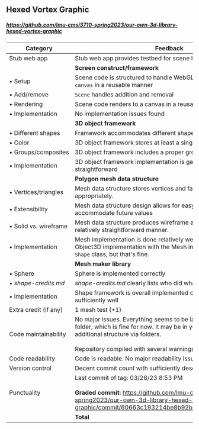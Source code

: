

## Hexed Vortex Graphic

##### https://github.com/lmu-cmsi3710-spring2023/our-own-3d-library-hexed-vortex-graphic

| Category | Feedback | Points |
| --- | --- | ---: |
| Stub web app | Stub web app provides testbed for scene library | 5/5 |
| | **Screen construct/framework** | |
| • Setup | Scene code is structured to handle WebGL setup and connection to `canvas` in a reusable manner | 4/4 |
| • Add/remove | `Scene` handles addition and removal | 4/4 |
| • Rendering | Scene code renders to a canvas in a reusable manner | 4/4 |
| • Implementation | No implementation issues found | 3/3 |
| | **3D object framework** | |
| • Different shapes | Framework accommodates different shapes | 2/2 |
| • Color | 3D object framework stores at least a single color | 2/2 |
| • Groups/composites | 3D object framework includes a proper group/composite construct | 8/8 |
| • Implementation | 3D object framework implementation is generally clear and straightforward | 3/3 |
| | **Polygon mesh data structure** | |
| • Vertices/triangles | Mesh data structure stores vertices and faces (triangles) appropriately.  | 10/10 |
| • Extensibility | Mesh data structure design allows for easy extension to accommodate future values | 5/5 |
| • Solid vs. wireframe | Mesh data structure produces wireframe and solid renders in a relatively straightforward manner. | 5/5 |
| • Implementation | Mesh implementation is done relatively well. You conflated the Object3D implementation with the Mesh implementation in the `Shape` class, but that's fine. | 5/5 |
| | **Mesh maker library** | |
| • Sphere | Sphere is implemented correctly | 20/20 |
| • _shape-credits.md_ | _shape-credits.md_ clearly lists who did what |  |
| • Implementation | Shape framework is overall implemented consistently and sufficiently well | 10/10 |
| Extra credit (if any) | 1 mesh test (+1) | 1 |
| Code maintainability | No major issues. Everything seems to be laid out directly in the `src` folder, which is fine for now. It may be in your best interest to add additional structure via folders.<br><br>Repository compiled with several warnings (–1) | -1 |
| Code readability | Code is readable. No major readability issues. |  |
| Version control | Decent commit count with sufficiently descriptive messages |  |
| Punctuality | Last commit of tag: 03/28/23 8:53 PM<br /><br /> **Graded commit:** https://github.com/lmu-cmsi3710-spring2023/our-own-3d-library-hexed-vortex-graphic/commit/60663c193214be8b92be7809f8ffa73837f4145f |  |
| | **Total** | **90/90** |
